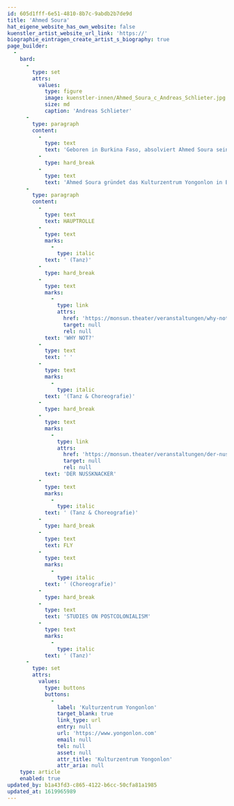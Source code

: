 ```yaml
---
id: 605d1fff-6e51-4810-8b7c-9abdb2b7de9d
title: 'Ahmed Soura'
hat_eigene_website_has_own_website: false
kuenstler_artist_website_url_link: 'https://'
biographie_eintragen_create_artist_s_biography: true
page_builder:
  -
    bard:
      -
        type: set
        attrs:
          values:
            type: figure
            image: kuenstler-innen/Ahmed_Soura_c_Andreas_Schlieter.jpg
            size: md
            caption: 'Andreas Schlieter'
      -
        type: paragraph
        content:
          -
            type: text
            text: 'Geboren in Burkina Faso, absolviert Ahmed Soura sein Diplom am Institut National de Formation Artistique et Culturelle (INAFAC) und tritt als Tänzer beim Festival „Dialogue de corps“ auf. 2007 nimmt er am Programm „Exerce 2007 des CCN de Montpellier“ teil. 5 Jahre lang tanzt und assistiert Ahmed Soura für Irène Tassembédo. Durch die Mitarbeit in Christoph Schlingensiefs „Via Intoleranz II“ verlagert er seinen Lebensmittelpunkt nach Berlin. 2011 gewinnt er beim Internationalen Tanz-Theater-Festival Stuttgart den 3. Preis, beim Need2Danceden 2013 den 2. Preis und mit Christoph Winkler den FAUST-Preis 2014 für die „Beste Choreografie“. Ahmed Soura tanzt in zahlreichen Opernproduktion für die Deutsche Oper Berlin, die Philharmonie Berlin auch als Solist im MESSIAH. Er arbeitet mit Louise Wagner, Pink Mama Theater, Anna Melnikova, Magda Korsinsky, Konstantin Tsakalidis, Frederic WakeWalker, Christoph Schlingensief, Christoph Winkler, Faso Danse Theatre (Serge Aimé Coulibaly), entwickelt eigene Tanz-Performances und tourt seit Jahren erfolgreich in der ganzen Welt. '
          -
            type: hard_break
          -
            type: text
            text: 'Ahmed Soura gründet das Kulturzentrum Yongonlon in Burkina Faso und schafft dort als Künstlerischer Leiter einen Ort für Tanz, Musik, Film, Theater als sozialen Mittelpunkt für die Stadt Banfora.'
      -
        type: paragraph
        content:
          -
            type: text
            text: HAUPTROLLE
          -
            type: text
            marks:
              -
                type: italic
            text: ' (Tanz)'
          -
            type: hard_break
          -
            type: text
            marks:
              -
                type: link
                attrs:
                  href: 'https://monsun.theater/veranstaltungen/why-not'
                  target: null
                  rel: null
            text: 'WHY NOT?'
          -
            type: text
            text: ' '
          -
            type: text
            marks:
              -
                type: italic
            text: '(Tanz & Choreografie)'
          -
            type: hard_break
          -
            type: text
            marks:
              -
                type: link
                attrs:
                  href: 'https://monsun.theater/veranstaltungen/der-nussknacker'
                  target: null
                  rel: null
            text: 'DER NUSSKNACKER'
          -
            type: text
            marks:
              -
                type: italic
            text: ' (Tanz & Choreografie)'
          -
            type: hard_break
          -
            type: text
            text: FLY
          -
            type: text
            marks:
              -
                type: italic
            text: ' (Choreografie)'
          -
            type: hard_break
          -
            type: text
            text: 'STUDIES ON POSTCOLONIALISM'
          -
            type: text
            marks:
              -
                type: italic
            text: ' (Tanz)'
      -
        type: set
        attrs:
          values:
            type: buttons
            buttons:
              -
                label: 'Kulturzentrum Yongonlon'
                target_blank: true
                link_type: url
                entry: null
                url: 'https://www.yongonlon.com'
                email: null
                tel: null
                asset: null
                attr_title: 'Kulturzentrum Yongonlon'
                attr_aria: null
    type: article
    enabled: true
updated_by: b1a43fd3-c865-4122-b6cc-50cfa81a1985
updated_at: 1619965989
---
```

